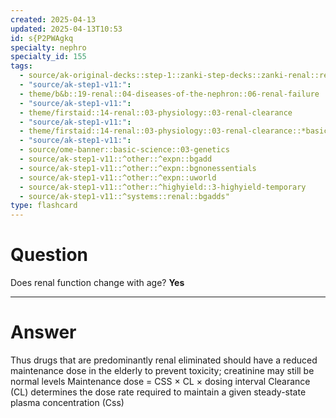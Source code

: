 ```yaml
---
created: 2025-04-13
updated: 2025-04-13T10:53
id: s{P2PWAgkq
specialty: nephro
specialty_id: 155
tags:
  - source/ak-original-decks::step-1::zanki-step-decks::zanki-renal::renal-pathology
  - "source/ak-step1-v11:": 
  - theme/b&b::19-renal::04-diseases-of-the-nephron::06-renal-failure
  - "source/ak-step1-v11:": 
  - theme/firstaid::14-renal::03-physiology::03-renal-clearance
  - "source/ak-step1-v11:": 
  - theme/firstaid::14-renal::03-physiology::03-renal-clearance::*basics
  - "source/ak-step1-v11:": 
  - source/ome-banner::basic-science::03-genetics
  - source/ak-step1-v11::^other::^expn::bgadd
  - source/ak-step1-v11::^other::^expn::bgnonessentials
  - source/ak-step1-v11::^other::^expn::uworld
  - source/ak-step1-v11::^other::^highyield::3-highyield-temporary
  - source/ak-step1-v11::^systems::renal::bgadds"
type: flashcard
---
```


# Question
Does renal function change with age?   **Yes**

---

# Answer
Thus drugs that are predominantly renal eliminated should have a reduced maintenance dose in the elderly to prevent toxicity; creatinine may still be normal levels  Maintenance dose = CSS × CL × dosing interval  Clearance (CL) determines the dose rate required to maintain a given steady-state plasma concentration (Css)